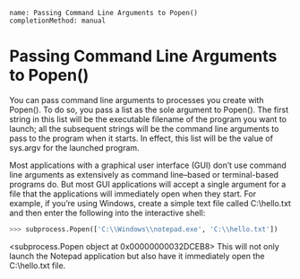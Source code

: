```ngMeta
name: Passing Command Line Arguments to Popen()
completionMethod: manual
```
# Passing Command Line Arguments to Popen()
You can pass command line arguments to processes you create with Popen(). To do so, you pass a list as the sole argument to Popen(). The first string in this list will be the executable filename of the program you want to launch; all the subsequent strings will be the command line arguments to pass to the program when it starts. In effect, this list will be the value of sys.argv for the launched program.

Most applications with a graphical user interface (GUI) don’t use command line arguments as extensively as command line–based or terminal-based programs do. But most GUI applications will accept a single argument for a file that the applications will immediately open when they start. For example, if you’re using Windows, create a simple text file called C:\hello.txt and then enter the following into the interactive shell:

```python
>>> subprocess.Popen(['C:\\Windows\\notepad.exe', 'C:\\hello.txt'])
```
<subprocess.Popen object at 0x00000000032DCEB8>
This will not only launch the Notepad application but also have it immediately open the C:\hello.txt file.

